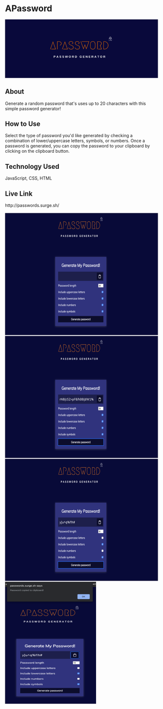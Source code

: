 <h1>APassword</h1>

<img src="img/logo-banner.png"/>

<h2>About</h2> 
Generate a random password that's uses up to 20 characters with this simple password generator!

<h2>How to Use</h2> 
Select the type of password you'd like generated by checking a combination of lower/uppercase letters, symbols, or numbers.
Once a password is generated, you can copy the password to your clipboard by clicking on the clipboard button.

<h2>Technology Used</h2>
JavaScript, CSS, HTML

<h2>Live Link</h2>
http://passwords.surge.sh/

<br/>
<br/>

<img src="img/home.png" width=600px height=400px />

<br/>

<img src="img/example1.png" width=600px height=400px />

<br/>

<img src="img/example2.png" width=600px height=400px />

<br/>

<img src="img/clipboard.png" width=300px height=400px />
